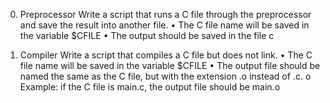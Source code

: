 0. Preprocessor
Write a script that runs a C file through the preprocessor and save the result into another file.
•	The C file name will be saved in the variable $CFILE
•	The output should be saved in the file c

1. Compiler
Write a script that compiles a C file but does not link.
•	The C file name will be saved in the variable $CFILE
•	The output file should be named the same as the C file, but with the extension .o instead of .c.
o	Example: if the C file is main.c, the output file should be main.o


